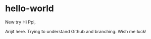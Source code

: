 # hello-world
New try
Hi Ppl,

Arijit here. Trying to understand Github and branching. Wish me luck!

